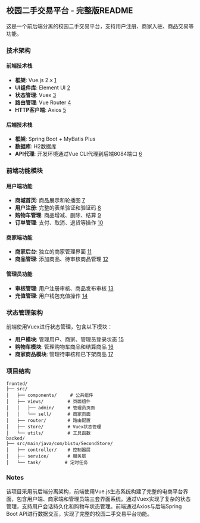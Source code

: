 

## 校园二手交易平台 - 完整版README

这是一个前后端分离的校园二手交易平台，支持用户注册、商家入驻、商品交易等功能。

### 技术架构

#### 前端技术栈
- **框架**: Vue.js 2.x [1](#1-0) 
- **UI组件库**: Element UI [2](#1-1) 
- **状态管理**: Vuex [3](#1-2) 
- **路由管理**: Vue Router [4](#1-3) 
- **HTTP客户端**: Axios [5](#1-4) 

#### 后端技术栈
- **框架**: Spring Boot + MyBatis Plus
- **数据库**: H2数据库
- **API代理**: 开发环境通过Vue CLI代理到后端8084端口 [6](#1-5) 

### 前端功能模块

#### 用户端功能
- **商城首页**: 商品展示和轮播图 [7](#1-6) 
- **用户注册**: 完整的表单验证和验证码 [8](#1-7) 
- **购物车管理**: 商品增减、删除、结算 [9](#1-8) 
- **订单管理**: 支付、取消、退货等操作 [10](#1-9) 

#### 商家端功能
- **商家后台**: 独立的商家管理界面 [11](#1-10) 
- **商品管理**: 添加商品、待审核商品管理 [12](#1-11) 

#### 管理员功能
- **审核管理**: 用户注册审核、商品发布审核 [13](#1-12) 
- **充值管理**: 用户钱包充值操作 [14](#1-13) 

### 状态管理架构

前端使用Vuex进行状态管理，包含以下模块：
- **用户模块**: 管理用户、商家、管理员登录状态 [15](#1-14) 
- **购物车模块**: 管理购物车商品和结算商品 [16](#1-15) 
- **商家商品模块**: 管理待审核和已下架商品 [17](#1-16) 

### 项目结构

```
fronted/
├── src/
│   ├── components/     # 公共组件
│   ├── views/         # 页面组件
│   │   ├── admin/     # 管理员页面
│   │   └── sell/      # 商家页面
│   ├── router/        # 路由配置
│   ├── store/         # Vuex状态管理
│   └── utils/         # 工具函数
backed/
├── src/main/java/com/bistu/SecondStore/
│   ├── controller/    # 控制器层
│   ├── service/       # 服务层
│   └── task/         # 定时任务
```

### Notes

该项目采用前后端分离架构，前端使用Vue.js生态系统构建了完整的电商平台界面，包含用户端、商家端和管理员端三套界面系统。通过Vuex实现了复杂的状态管理，支持用户会话持久化和购物车状态管理。前端通过Axios与后端Spring Boot API进行数据交互，实现了完整的校园二手交易平台功能。
